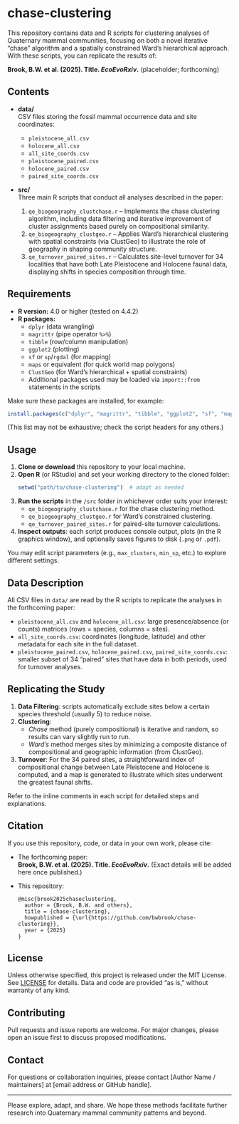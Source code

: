 # chase-clustering

This repository contains data and R scripts for clustering analyses of Quaternary mammal communities, focusing on both a novel iterative “chase” algorithm and a spatially constrained Ward’s hierarchical approach. With these scripts, you can replicate the results of:

**Brook, B.W. et al. (2025). Title. _EcoEvoRxiv_.** (placeholder; forthcoming)

## Contents

- **data/**  
  CSV files storing the fossil mammal occurrence data and site coordinates:
  - `pleistocene_all.csv`  
  - `holocene_all.csv`  
  - `all_site_coords.csv`  
  - `pleistocene_paired.csv`  
  - `holocene_paired.csv`  
  - `paired_site_coords.csv`  
  
- **src/**  
  Three main R scripts that conduct all analyses described in the paper:
  1. `qe_biogeography_clustchase.r` – Implements the chase clustering algorithm, including data filtering and iterative improvement of cluster assignments based purely on compositional similarity.  
  2. `qe_biogeography_clustgeo.r` – Applies Ward’s hierarchical clustering with spatial constraints (via ClustGeo) to illustrate the role of geography in shaping community structure.  
  3. `qe_turnover_paired_sites.r` – Calculates site-level turnover for 34 localities that have both Late Pleistocene and Holocene faunal data, displaying shifts in species composition through time.

## Requirements

- **R version:** 4.0 or higher (tested on 4.4.2)  
- **R packages:**  
  - `dplyr` (data wrangling)  
  - `magrittr` (pipe operator `%>%`)  
  - `tibble` (row/column manipulation)  
  - `ggplot2` (plotting)  
  - `sf` or `sp`/`rgdal` (for mapping)  
  - `maps` or equivalent (for quick world map polygons)  
  - `ClustGeo` (for Ward’s hierarchical + spatial constraints)  
  - Additional packages used may be loaded via `import::from` statements in the scripts

Make sure these packages are installed, for example:
```r
install.packages(c("dplyr", "magrittr", "tibble", "ggplot2", "sf", "maps", "ClustGeo"))
```
(This list may not be exhaustive; check the script headers for any others.)

## Usage

1. **Clone or download** this repository to your local machine.  
2. **Open R** (or RStudio) and set your working directory to the cloned folder:
   ```r
   setwd("path/to/chase-clustering")  # adapt as needed
   ```
3. **Run the scripts** in the `/src` folder in whichever order suits your interest:
   - `qe_biogeography_clustchase.r` for the chase clustering method.  
   - `qe_biogeography_clustgeo.r` for Ward’s constrained clustering.  
   - `qe_turnover_paired_sites.r` for paired-site turnover calculations.  
4. **Inspect outputs**: each script produces console output, plots (in the R graphics window), and optionally saves figures to disk (`.png` or `.pdf`).  

You may edit script parameters (e.g., `max_clusters`, `min_sp`, etc.) to explore different settings.

## Data Description

All CSV files in `data/` are read by the R scripts to replicate the analyses in the forthcoming paper:

- `pleistocene_all.csv` and `holocene_all.csv`: large presence/absence (or counts) matrices (rows = species, columns = sites).  
- `all_site_coords.csv`: coordinates (longitude, latitude) and other metadata for each site in the full dataset.  
- `pleistocene_paired.csv`, `holocene_paired.csv`, `paired_site_coords.csv`: smaller subset of 34 “paired” sites that have data in both periods, used for turnover analyses.

## Replicating the Study

1. **Data Filtering**: scripts automatically exclude sites below a certain species threshold (usually 5) to reduce noise.  
2. **Clustering**: 
   - _Chase_ method (purely compositional) is iterative and random, so results can vary slightly run to run.  
   - _Ward’s_ method merges sites by minimizing a composite distance of compositional and geographic information (from ClustGeo).  
3. **Turnover**: For the 34 paired sites, a straightforward index of compositional change between Late Pleistocene and Holocene is computed, and a map is generated to illustrate which sites underwent the greatest faunal shifts.

Refer to the inline comments in each script for detailed steps and explanations.

## Citation

If you use this repository, code, or data in your own work, please cite:

- The forthcoming paper:  
  **Brook, B.W. et al. (2025). Title. _EcoEvoRxiv_.** (Exact details will be added here once published.)

- This repository:  
  ```
  @misc{brook2025chaseclustering,
    author = {Brook, B.W. and others},
    title = {chase-clustering},
    howpublished = {\url{https://github.com/bwbrook/chase-clustering}},
    year = {2025}
  }
  ```

## License

Unless otherwise specified, this project is released under the MIT License. See [LICENSE](LICENSE) for details. Data and code are provided “as is,” without warranty of any kind.

## Contributing

Pull requests and issue reports are welcome. For major changes, please open an issue first to discuss proposed modifications.

## Contact

For questions or collaboration inquiries, please contact [Author Name / maintainers] at [email address or GitHub handle].

---  

Please explore, adapt, and share. We hope these methods facilitate further research into Quaternary mammal community patterns and beyond.
